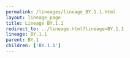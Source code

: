 ```yaml
---
permalink: /lineages/lineage_BY.1.1.html
layout: lineage_page
title: Lineage BY.1.1
redirect_to: ../lineage.html?lineage=BY.1.1
lineage: BY.1.1
parent: BY.1
children: ['BY.1.1']
---
```

